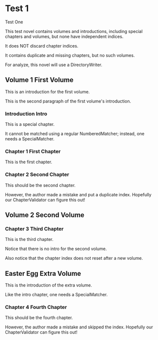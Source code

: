 # Test 1
Test One

This test novel contains volumes and introductions, including special chapters and volumes, but none have independent indices.

It does NOT discard chapter indices.

It contains duplicate and missing chapters, but no such volumes.

For analyze, this novel will use a DirectoryWriter.



## Volume 1 First Volume
This is an introduction for the first volume.

This is the second paragraph of the first volume's introduction.



### Introduction Intro

This is a special chapter.

It cannot be matched using a regular NumberedMatcher; instead, one needs a SpecialMatcher.



### Chapter 1 First Chapter

This is the first chapter.



### Chapter 2 Second Chapter

This should be the second chapter.

However, the author made a mistake and put a duplicate index. Hopefully our ChapterValidator can figure this out!



## Volume 2 Second Volume
### Chapter 3 Third Chapter

This is the third chapter.

Notice that there is no intro for the second volume.

Also notice that the chapter index does not reset after a new volume.



## Easter Egg Extra Volume
This is the introduction of the extra volume.

Like the intro chapter, one needs a SpecialMatcher.



### Chapter 4 Fourth Chapter

This should be the fourth chapter.

However, the author made a mistake and skipped the index. Hopefully our ChapterValidator can figure this out!

